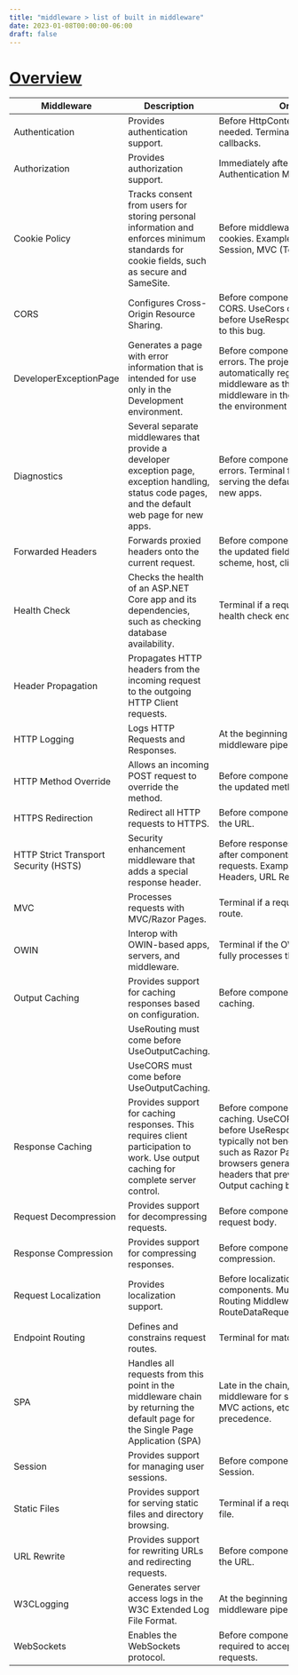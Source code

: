 ```yaml
---
title: "middleware > list of built in middleware"
date: 2023-01-08T00:00:00-06:00
draft: false
---
```


<style>
    r { color: red }
    o { color: orange }
    g { color: green }
</style>
# [Overview](https://learn.microsoft.com/en-us/aspnet/core/fundamentals/middleware/?view=aspnetcore-7.0#built-in-middleware)
| Middleware | Description | Order |
|------------|-------------|-------|
Authentication | Provides authentication support. | Before HttpContext.User is needed. Terminal for OAuth callbacks.
Authorization | Provides authorization support. | Immediately after the Authentication Middleware.
Cookie Policy | Tracks consent from users for storing personal information and enforces minimum standards for cookie fields, such as secure and SameSite. | Before middleware that issues cookies. Examples: Authentication, Session, MVC (TempData).
CORS | Configures Cross-Origin Resource Sharing. | Before components that use CORS. UseCors currently must go before UseResponseCaching due to this bug.
DeveloperExceptionPage | Generates a page with error information that is intended for use only in the Development environment. | Before components that generate errors. The project templates automatically register this middleware as the first middleware in the pipeline when the environment is Development.
Diagnostics | Several separate middlewares that provide a developer exception page, exception handling, status code pages, and the default web page for new apps. | Before components that generate errors. Terminal for exceptions or serving the default web page for new apps.
Forwarded Headers | Forwards proxied headers onto the current request. | Before components that consume the updated fields. Examples: scheme, host, client IP, method.
Health Check | Checks the health of an ASP.NET Core app and its dependencies, such as checking database availability. | Terminal if a request matches a health check endpoint.
Header Propagation | Propagates HTTP headers from the incoming request to the outgoing HTTP Client requests. | 
HTTP Logging | Logs HTTP Requests and Responses. | At the beginning of the middleware pipeline.
HTTP Method Override | Allows an incoming POST request to override the method. | Before components that consume the updated method.
HTTPS Redirection | Redirect all HTTP requests to HTTPS. | Before components that consume the URL.
HTTP Strict Transport Security (HSTS) | Security enhancement middleware that adds a special response header. | Before responses are sent and after components that modify requests. Examples: Forwarded Headers, URL Rewriting.
MVC | Processes requests with MVC/Razor Pages. | Terminal if a request matches a route.
OWIN | Interop with OWIN-based apps, servers, and middleware. | Terminal if the OWIN Middleware fully processes the request.
Output Caching | Provides support for caching responses based on configuration. | Before components that require caching. 
 |  | UseRouting must come before UseOutputCaching. 
 |  | UseCORS must come before UseOutputCaching.
Response Caching | Provides support for caching responses. This requires client participation to work. Use output caching for complete server control. | Before components that require caching. UseCORS must come before UseResponseCaching. Is typically not beneficial for UI apps such as Razor Pages because browsers generally set request headers that prevent caching. Output caching benefits UI apps.
Request Decompression | Provides support for decompressing requests. | Before components that read the request body.
Response Compression | Provides support for compressing responses. | Before components that require compression.
Request Localization | Provides localization support. | Before localization sensitive components. Must appear after Routing Middleware when using RouteDataRequestCultureProvider.
Endpoint Routing | Defines and constrains request routes. | Terminal for matching routes.
SPA | Handles all requests from this point in the middleware chain by returning the default page for the Single Page Application (SPA) | Late in the chain, so that other middleware for serving static files, MVC actions, etc., takes precedence.
Session | Provides support for managing user sessions. | Before components that require Session.
Static Files | Provides support for serving static files and directory browsing. | Terminal if a request matches a file.
URL Rewrite | Provides support for rewriting URLs and redirecting requests. | Before components that consume the URL.
W3CLogging | Generates server access logs in the W3C Extended Log File Format. | At the beginning of the middleware pipeline.
WebSockets | Enables the WebSockets protocol. | Before components that are required to accept WebSocket requests.
